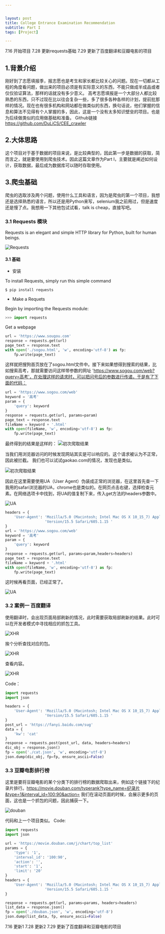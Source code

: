 ```yaml
---


layout: post
title: College Entrance Examination Recommendation
subtitle: Part I
tags: [Project]

---
```


<head>
    <script src="https://cdn.mathjax.org/mathjax/latest/MathJax.js?config=TeX-AMS-MML_HTMLorMML" type="text/javascript"></script>
    <script type="text/x-mathjax-config">
        MathJax.Hub.Config({
            tex2jax: {
            skipTags: ['script', 'noscript', 'style', 'textarea', 'pre'],
            inlineMath: [['$','$']]
            }
        });
    </script>
</head>


7.16 开始项目
7.28 更新requests基础
7.29 更新了百度翻译和豆瓣电影的项目


## 1.背景介绍

刚好到了志愿填报季，报志愿也是考生和家长都比较关心的问题。现在一切都从工程的角度看问题，做出来的项目必须是有实际意义的东西，不能只做成半成品或者仅仅验证算法，那样的话就没有多少意义。
高考志愿填报是一个大部分人都比较熟悉的东西，只不过现在比以往会复杂一些，多了很多各种各样的计划，提前批那样的情况。现在也有很多机构和网站都在做类似的东西，换句话说，他们掌握的信息和算法不见得有个人掌握的多，因此，这是一个没有太多知识壁垒的项目。也是为后续做类似的应用做基础和准备。
Github链接 https://github.com/DuLiCS/CEE_crawler

## 2.大体思路

这个项目对于基于数据的项目来说，是比较典型的，因此第一步是数据的获取，简而言之，就是要使用到爬虫技术。因此这篇文章作为Part I，主要就是阐述如何设计，获取数据，最后成为数据库可以随时存取使用。

## 3.爬虫基础

爬虫的选取涉及两个问题，使用什么工具和语言，因为是爬虫的第一个项目，我想还是选择熟悉的语言，所以还是用Python来写，selenium我之前用过，但是速度还是慢了点。我想用一下其他包试试看，talk is cheap，直接写吧。

### 3.1 Requests 模块

Requests is an elegant and simple HTTP library for Python, built for human beings.

![Requests](/img/requests.png)

#### 3.1 基础
- 安装

To install Requests, simply run this simple command
```
$ pip install requests
```

- Make a Requets

Begin by importing the Requests module:
```python
>>> import requests
```

Get a webpage
```python
url = 'https://www.sougou.com'
response = requests.get(url)
page_text = response.text
with open('./sogou.html', 'w', encoding='utf-8') as fp:
    fp.write(page_text)
```

这样就把搜狗首页放在了sogou.html文件中。接下来如果想得到搜索的结果，比如搜索高考，那就需要访问这样带参数的网址 'https://www.sogou.com/web?query=高考'，在处理这样的请求时，可以把问号后的参数进行传递，于是有了下面的代码：

```python
url = 'https://www.sogou.com/web'
keyword = '高考'
param = {
    'query': keyword
}
response = requests.get(url, params=param)
page_text = response.text
fileName = keyword + '.html'
with open(fileName, 'w', encoding='utf-8') as fp:
    fp.write(page_text)
```

最终得到的结果是这样的：
![初次爬取结果](/img/Requests2.png)

当我们用浏览器访问的时候发现网站其实是可以响应的。这个请求被认为不正常，因此被拦截。
我们也可以试试gaokao.com的情况，发现也是类似。

![初次爬取结果](/img/Requests1.png)

因此在这里需要使用UA（User Agent）伪装成正常的浏览器，在这里首先查一下我用的safari浏览器的UA，chrome也是类似的。在网页点击右键，选择检查元素。在网络选项卡中找到，将UA的值复制下来，传入get方法的headers参数中。

![UA](/img/Requests3.png)

```python
headers = {
    'User-Agent': 'Mozilla/5.0 (Macintosh; Intel Mac OS X 10_15_7) AppleWebKit/605.1.15 (KHTML, like Gecko) '
                  'Version/15.5 Safari/605.1.15 '
}
url = 'https://www.sogou.com/web'
keyword = '高考'
param = {
    'query': keyword
}
response = requests.get(url, params=param,headers=headers)
page_text = response.text
fileName = keyword + '.html'
with open(fileName, 'w', encoding='utf-8') as fp:
    fp.write(page_text)
```
这时候再看页面，已经正常了。

![UA](/img/Requests4.png)

### 3.2 案例一 百度翻译

使用翻译时，会出现页面局部刷新的情况，此时需要获取局部刷新的结果。此时可以在开发者模式中寻找相应的抓包工具。

![XHR](/img/Requests5.png)

挨个分析查找对应的包。

![XHR](/img/Requests6.png)

查看内容。

![XHR](/img/Requests7.png)

Code：
```python
import requests
import json

headers = {
    'User-Agent': 'Mozilla/5.0 (Macintosh; Intel Mac OS X 10_15_7) AppleWebKit/605.1.15 (KHTML, like Gecko) '
                  'Version/15.5 Safari/605.1.15 '
}
post_url = 'https://fanyi.baidu.com/sug'
data = {
    'kw': 'cat'
}
response = requests.post(post_url, data, headers=headers)
dic_obj = response.json()
fp = open('./cat.json', 'w', encoding='utf-8')
json.dump(dic_obj, fp=fp, ensure_ascii=False)
```

### 3.3 豆瓣电影排行榜

这里是要将豆瓣电影的某个分类下的排行榜的数据爬取出来，例如这个链接下的纪录片排行。https://movie.douban.com/typerank?type_name=纪录片&type=1&interval_id=100:90&action= 
我们在滚动页面的时候，会展示更多的页面，这也是一个抓包的问题，因此捕获一下。

![douban](/img/Requests8.png)

代码和上一个项目类似。
Code:

```python
import requests
import json

url = 'https://movie.douban.com/j/chart/top_list'
params = {
    'type': '1',
    'interval_id': '100:90',
    'action': '',
    'start': '1',
    'limit': '20'
}
headers = {
    'User-Agent': 'Mozilla/5.0 (Macintosh; Intel Mac OS X 10_15_7) AppleWebKit/605.1.15 (KHTML, like Gecko) '
                  'Version/15.5 Safari/605.1.15 '
}

response = requests.get(url, params=params, headers=headers)
list_data = response.json()
fp = open('./douban.json', 'w', encoding='utf-8')
json.dump(list_data, fp, ensure_ascii=False)
```


7.16 更新1
7.28 更新2
7.29 更新了百度翻译和豆瓣电影的项目